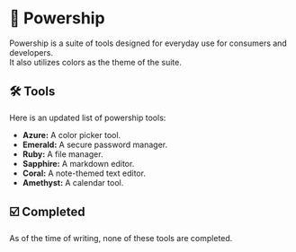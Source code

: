 # 🚀 Powership
Powership is a suite of tools designed for everyday use for consumers and developers.\
It also utilizes colors as the theme of the suite.

## 🛠️ Tools
Here is an updated list of powership tools:
- **Azure:** A color picker tool.
- **Emerald:** A secure password manager.
- **Ruby:** A file manager.
- **Sapphire:** A markdown editor.
- **Coral:** A note-themed text editor.
- **Amethyst:** A calendar tool.

## ☑️ Completed
As of the time of writing, none of these tools are completed.
